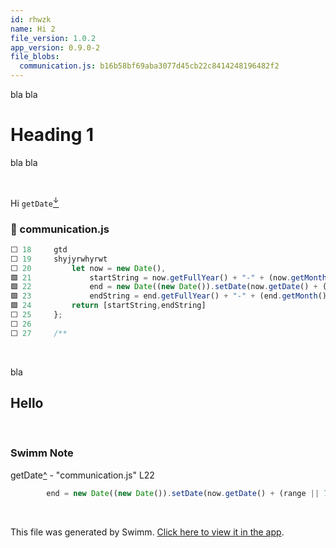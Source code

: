 ```yaml
---
id: rhwzk
name: Hi 2
file_version: 1.0.2
app_version: 0.9.0-2
file_blobs:
  communication.js: b16b58bf69aba3077d45cb22c8414248196482f2
---
```


bla bla

# Heading 1

bla bla





<br/>

Hi `getDate`[<sup id="Z5Qjxq">↓</sup>](#f-Z5Qjxq)
<!-- NOTE-swimm-snippet: the lines below link your snippet to Swimm -->
### 📄 communication.js
```javascript
⬜ 18     gtd
⬜ 19     shyjyrwhyrwt
⬜ 20         let now = new Date(),
🟩 21             startString = now.getFullYear() + "-" + (now.getMonth() + 1) + "-" + (now.getDate()),
🟩 22             end = new Date((new Date()).setDate(now.getDate() + (range || 7))),
🟩 23             endString = end.getFullYear() + "-" + (end.getMonth() + 1) + "-" + (end.getDate());
🟩 24         return [startString,endString]
⬜ 25     };
⬜ 26     
⬜ 27     /**
```

<br/>

bla




## Hello

<br/>

<!-- THIS IS AN AUTOGENERATED SECTION. DO NOT EDIT THIS SECTION DIRECTLY -->
### Swimm Note

<span id="f-Z5Qjxq">getDate</span>[^](#Z5Qjxq) - "communication.js" L22
```javascript
        end = new Date((new Date()).setDate(now.getDate() + (range || 7))),
```

<br/>

This file was generated by Swimm. [Click here to view it in the app](http://localhost:5000/repos/ls4DA2fLasmQuEbT4ipw/docs/rhwzk).